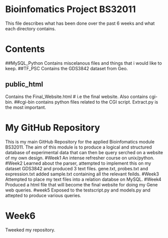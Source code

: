 # Bioinfomatics Project BS32011
This file describes what has been done over the past 6 weeks and what each directory contains.
# Contents
##MySQL_Python 
Contains miscelanous files and things that i would like to keep.
##TF_PSC
Contains the GDS3842 dataset from Geo. 
## public_html
Contains the Final_Website.html # i.e the final website. Also contains cgi-bin.
##cgi-bin 
contains python files related to the CGI script. Extract.py is the most important. 
# My GitHub Repository
This is my main GitHub Repository for the applied Bioinfomatics module BS32011.
The aim of this module is to produce a logical and structured database of experimental data that can then be query serched on a website of my own design.
#Week1
An intense refresher course on unix/python. 
#Week2
Learned about the parser, attempted to implement this on my dataset GDS3842 and produced 3 text files. gene.txt, probes.txt and expression.txt added sample.txt containing all the relevant feilds.
#Week3
Attempted to place my text files into a relation databse on MySQL. 
#Week4
Produced a html file that will become the final website for doing my Gene web queries. 
#week5 
Exposed to the testscript.py and models.py and attepted to produce various queries.
# Week6
Tweeked my repository.
